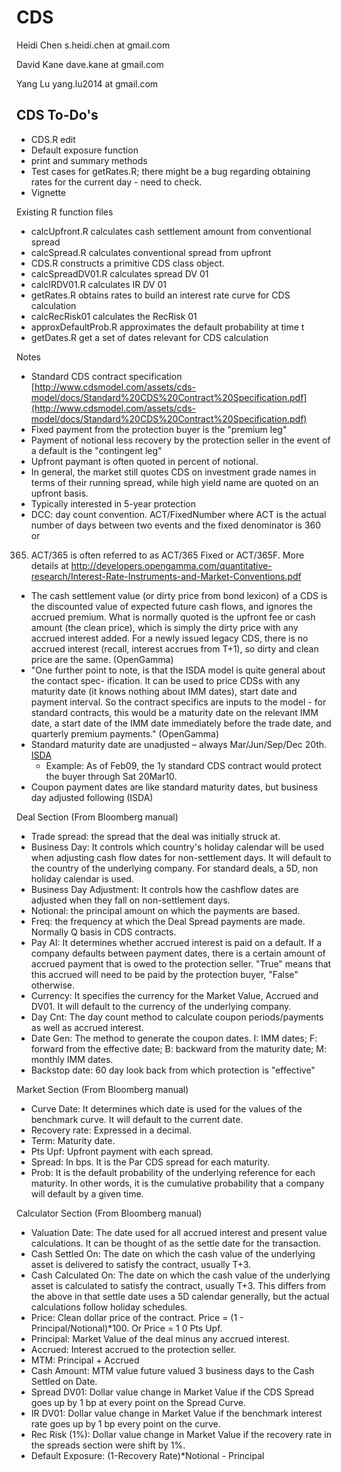 CDS
========================================================
Heidi Chen 
s.heidi.chen at gmail.com

David Kane
dave.kane at gmail.com

Yang Lu 
yang.lu2014 at gmail.com


CDS To-Do's
--------------------------------------------------------
- CDS.R edit
- Default exposure function
- print and summary methods
- Test cases for getRates.R; there might be a bug regarding obtaining rates for the current day - need to check.
- Vignette

Existing R function files
- calcUpfront.R calculates cash settlement amount from conventional spread
- calcSpread.R calculates conventional spread from upfront
- CDS.R constructs a primitive CDS class object.
- calcSpreadDV01.R calculates spread DV 01
- calcIRDV01.R calculates IR DV 01
- getRates.R obtains rates to build an interest rate curve for CDS calculation
- calcRecRisk01 calculates the RecRisk 01
- approxDefaultProb.R approximates the default probability at time t
- getDates.R get a set of dates relevant for CDS calculation

Notes
- Standard CDS contract specification [http://www.cdsmodel.com/assets/cds-model/docs/Standard%20CDS%20Contract%20Specification.pdf](http://www.cdsmodel.com/assets/cds-model/docs/Standard%20CDS%20Contract%20Specification.pdf)
- Fixed payment from the protection buyer is the "premium leg"
- Payment of notional less recovery by the protection seller in the event of a default is the "contingent leg"
- Upfront paymant is often quoted in percent of notional.
- In general, the market still quotes CDS on investment grade names in terms of their running spread, while high yield name are quoted on an upfront basis.
- Typically interested in 5-year protection
- DCC: day count convention. ACT/FixedNumber where ACT is the actual
number of days between two events and the fixed denominator is 360 or
365. ACT/365 is often referred to as ACT/365 Fixed or ACT/365F. More details at http://developers.opengamma.com/quantitative-research/Interest-Rate-Instruments-and-Market-Conventions.pdf
- The cash settlement value (or dirty price from bond lexicon) of a CDS
is the discounted value of expected future cash flows, and ignores the
accrued premium. What is normally quoted is the upfront fee or cash
amount (the clean price), which is simply the dirty price with any
accrued interest added. For a newly issued legacy CDS, there is no
accrued interest (recall, interest accrues from T+1), so dirty and
clean price are the same. (OpenGamma)
- "One further point to note, is that the ISDA model is quite general
about the contact spec- ification. It can be used to price CDSs with
any maturity date (it knows nothing about IMM dates), start date and
payment interval. So the contract specifics are inputs to the model -
for standard contracts, this would be a maturity date on the relevant
IMM date, a start date of the IMM date immediately before the trade
date, and quarterly premium payments." (OpenGamma)
- Standard maturity date are unadjusted – always Mar/Jun/Sep/Dec 20th. [ISDA]("http://www.cdsmodel.com/assets/cds-model/docs/Standard%20CDS%20Examples.pdf")
  - Example: As of Feb09, the 1y standard CDS contract would protect the buyer through Sat 20Mar10. 
- Coupon payment dates are like standard maturity dates, but business day adjusted following (ISDA)


Deal Section (From Bloomberg manual)
- Trade spread: the spread that the deal was initially struck at.
- Business Day: It controls which country's holiday calendar will be used when adjusting cash flow dates for non-settlement days. It will default to the country of the underlying company. For standard deals, a 5D, non holiday calendar is used.
- Business Day Adjustment: It controls how the cashflow dates are adjusted when they fall on non-settlement days.
- Notional: the principal amount on which the payments are based.
- Freq: the frequency at which the Deal Spread payments are made. Normally Q basis in CDS contracts.
- Pay AI: It determines whether accrued interest is paid on a default. If a company defaults between payment dates, there is a certain amount of accrued payment that is owed to the protection seller. "True" means that this accrued will need to be paid by the protection buyer, "False" otherwise.
- Currency: It specifies the currency for the Market Value, Accrued and DV01. It will default to the currency of the underlying company.
- Day Cnt: The day count method to calculate coupon periods/payments as well as accrued interest.
- Date Gen: The method to generate the coupon dates. I: IMM dates; F: forward from the effective date; B: backward from the maturity date; M: monthly IMM dates.
- Backstop date: 60 day look back from which protection is "effective"


Market Section (From Bloomberg manual)
- Curve Date: It determines which date is used for the values of the benchmark curve. It will default to the current date.
- Recovery rate: Expressed in a decimal.
- Term: Maturity date.
- Pts Upf: Upfront payment with each spread.
- Spread: In bps. It is the Par CDS spread for each maturity.
- Prob: It is the default probability of the underlying reference for each maturity. In other words, it is the cumulative probability that a company will default by a given time. 

Calculator Section (From Bloomberg manual)
- Valuation Date: The date used for all accrued interest and present value calculations. It can be thought of as the settle date for the transaction.
- Cash Settled On: The date on which the cash value of the underlying asset is delivered to satisfy the contract, usually T+3.
- Cash Calculated On: The date on which the cash value of the underlying asset is calculated to satisfy the contract, usually T+3. This differs from the above in that settle date uses a 5D calendar generally, but the actual calculations follow holiday schedules.
- Price: Clean dollar price of the contract. Price = (1 - Principal/Notional)*100. Or Price = 1 0 Pts Upf.
- Principal: Market Value of the deal minus any accrued interest.
- Accrued: Interest accrued to the protection seller. 
- MTM: Principal + Accrued
- Cash Amount: MTM value future valued 3 business days to the Cash Settled on Date.
- Spread DV01: Dollar value change in Market Value if the CDS Spread goes up by 1 bp at every point on the Spread Curve.
- IR DV01: Dollar value change in Market Value if the benchmark interest rate goes up by 1 bp every point on the curve.
- Rec Risk (1%): Dollar value change in Market Value if the recovery rate in the spreads section were shift by 1%.
- Default Exposure: (1-Recovery Rate)*Notional - Principal


